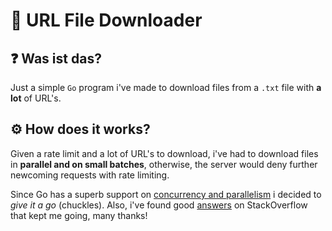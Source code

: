 # 📁 URL File Downloader

## ❓ Was ist das?
Just a simple `Go` program i've made to download files from a `.txt` file with **a lot** of URL's.

## ⚙ How does it works?
Given a rate limit and a lot of URL's to download, i've had to download files in **parallel and on small batches**, otherwise, the server would deny further newcoming requests with rate limiting.

Since Go has a superb support on [concurrency and parallelism](https://www.youtube.com/watch?v=cN_DpYBzKso) i decided to _give it a go_ (chuckles). Also, i've found good [answers](https://stackoverflow.com/questions/45472324/download-files-by-chunks-in-multiple-threads-in-golang) on StackOverflow that kept me going, many thanks!    